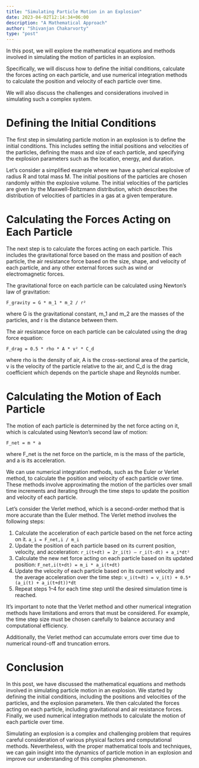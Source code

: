 ```yaml
---
title: "Simulating Particle Motion in an Explosion"
date: 2023-04-02T12:14:34+06:00
description: "A Mathematical Approach"
author: "Shivanjan Chakarvorty"
type: "post"
---
```


In this post, we will explore the mathematical equations and methods involved in simulating the motion of particles in an explosion. 

Specifically, we will discuss how to define the initial conditions, calculate the forces acting on each particle, and use numerical integration methods to calculate the position and velocity of each particle over time. 

We will also discuss the challenges and considerations involved in simulating such a complex system.

# Defining the Initial Conditions
The first step in simulating particle motion in an explosion is to define the initial conditions. This includes setting the initial positions and velocities of the particles, defining the mass and size of each particle, and specifying the explosion parameters such as the location, energy, and duration.

Let’s consider a simplified example where we have a spherical explosive of radius R and total mass M. The initial positions of the particles are chosen randomly within the explosive volume. The initial velocities of the particles are given by the Maxwell-Boltzmann distribution, which describes the distribution of velocities of particles in a gas at a given temperature.

# Calculating the Forces Acting on Each Particle
The next step is to calculate the forces acting on each particle. This includes the gravitational force based on the mass and position of each particle, the air resistance force based on the size, shape, and velocity of each particle, and any other external forces such as wind or electromagnetic forces.

The gravitational force on each particle can be calculated using Newton’s law of gravitation:

```F_gravity = G * m_1 * m_2 / r²```

where G is the gravitational constant, m_1 and m_2 are the masses of the particles, and r is the distance between them.

The air resistance force on each particle can be calculated using the drag force equation:

```F_drag = 0.5 * rho * A * v² * C_d```

where rho is the density of air, A is the cross-sectional area of the particle, v is the velocity of the particle relative to the air, and C_d is the drag coefficient which depends on the particle shape and Reynolds number.

# Calculating the Motion of Each Particle
The motion of each particle is determined by the net force acting on it, which is calculated using Newton’s second law of motion:

```F_net = m * a```

where F_net is the net force on the particle, m is the mass of the particle, and a is its acceleration.

We can use numerical integration methods, such as the Euler or Verlet method, to calculate the position and velocity of each particle over time. These methods involve approximating the motion of the particles over small time increments and iterating through the time steps to update the position and velocity of each particle.

Let’s consider the Verlet method, which is a second-order method that is more accurate than the Euler method. The Verlet method involves the following steps:

1. Calculate the acceleration of each particle based on the net force acting on it. 
```a_i = F_net,i / m_i```
2. Update the position of each particle based on its current position, velocity, and acceleration: 
```r_i(t+dt) = 2r_i(t) — r_i(t-dt) + a_i*dt²```
3. Calculate the new net force acting on each particle based on its updated position: 
```F_net,i(t+dt) = m_i * a_i(t+dt)```
4. Update the velocity of each particle based on its current velocity and the average acceleration over the time step: 
```v_i(t+dt) = v_i(t) + 0.5*(a_i(t) + a_i(t+dt))*dt```
5. Repeat steps 1–4 for each time step until the desired simulation time is reached.

It’s important to note that the Verlet method and other numerical integration methods have limitations and errors that must be considered. For example, the time step size must be chosen carefully to balance accuracy and computational efficiency. 

Additionally, the Verlet method can accumulate errors over time due to numerical round-off and truncation errors.

# Conclusion
In this post, we have discussed the mathematical equations and methods involved in simulating particle motion in an explosion. We started by defining the initial conditions, including the positions and velocities of the particles, and the explosion parameters. We then calculated the forces acting on each particle, including gravitational and air resistance forces. Finally, we used numerical integration methods to calculate the motion of each particle over time.

Simulating an explosion is a complex and challenging problem that requires careful consideration of various physical factors and computational methods. Nevertheless, with the proper mathematical tools and techniques, we can gain insight into the dynamics of particle motion in an explosion and improve our understanding of this complex phenomenon.